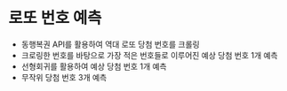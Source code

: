 # 로또 번호 예측
- 동행복권 API를 활용하여 역대 로또 당첨 번호를 크롤링
- 크로링한 번호를 바탕으로 가장 적은 번호들로 이루어진 예상 당첨 번호 1개 예측
- 선형회귀를 활용하여 예상 당첨 번호 1개 예측
- 무작위 당첨 번호 3개 예측